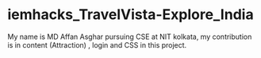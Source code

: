 # iemhacks_TravelVista-Explore_India

My name is MD Affan Asghar pursuing CSE at NIT kolkata, my contribution is in content (Attraction) , login and CSS in this project.
